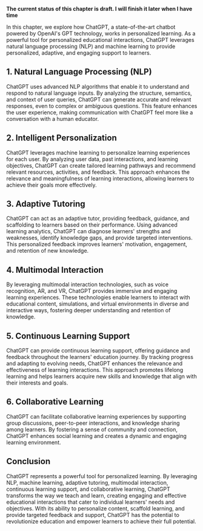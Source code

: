 **The current status of this chapter is draft. I will finish it later when I have time**

In this chapter, we explore how ChatGPT, a state-of-the-art chatbot powered by OpenAI's GPT technology, works in personalized learning. As a powerful tool for personalized educational interactions, ChatGPT leverages natural language processing (NLP) and machine learning to provide personalized, adaptive, and engaging support to learners.

**1. Natural Language Processing (NLP)**
----------------------------------------

ChatGPT uses advanced NLP algorithms that enable it to understand and respond to natural language inputs. By analyzing the structure, semantics, and context of user queries, ChatGPT can generate accurate and relevant responses, even to complex or ambiguous questions. This feature enhances the user experience, making communication with ChatGPT feel more like a conversation with a human educator.

**2. Intelligent Personalization**
----------------------------------

ChatGPT leverages machine learning to personalize learning experiences for each user. By analyzing user data, past interactions, and learning objectives, ChatGPT can create tailored learning pathways and recommend relevant resources, activities, and feedback. This approach enhances the relevance and meaningfulness of learning interactions, allowing learners to achieve their goals more effectively.

**3. Adaptive Tutoring**
------------------------

ChatGPT can act as an adaptive tutor, providing feedback, guidance, and scaffolding to learners based on their performance. Using advanced learning analytics, ChatGPT can diagnose learners' strengths and weaknesses, identify knowledge gaps, and provide targeted interventions. This personalized feedback improves learners' motivation, engagement, and retention of new knowledge.

**4. Multimodal Interaction**
-----------------------------

By leveraging multimodal interaction technologies, such as voice recognition, AR, and VR, ChatGPT provides immersive and engaging learning experiences. These technologies enable learners to interact with educational content, simulations, and virtual environments in diverse and interactive ways, fostering deeper understanding and retention of knowledge.

**5. Continuous Learning Support**
----------------------------------

ChatGPT can provide continuous learning support, offering guidance and feedback throughout the learners' education journey. By tracking progress and adapting to evolving needs, ChatGPT enhances the relevance and effectiveness of learning interactions. This approach promotes lifelong learning and helps learners acquire new skills and knowledge that align with their interests and goals.

**6. Collaborative Learning**
-----------------------------

ChatGPT can facilitate collaborative learning experiences by supporting group discussions, peer-to-peer interactions, and knowledge sharing among learners. By fostering a sense of community and connection, ChatGPT enhances social learning and creates a dynamic and engaging learning environment.

**Conclusion**
--------------

ChatGPT represents a powerful tool for personalized learning. By leveraging NLP, machine learning, adaptive tutoring, multimodal interaction, continuous learning support, and collaborative learning, ChatGPT transforms the way we teach and learn, creating engaging and effective educational interactions that cater to individual learners' needs and objectives. With its ability to personalize content, scaffold learning, and provide targeted feedback and support, ChatGPT has the potential to revolutionize education and empower learners to achieve their full potential.
